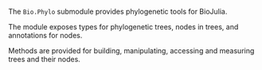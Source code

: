 The `Bio.Phylo` submodule provides phylogenetic tools for BioJulia.

The module exposes types for phylogenetic trees, nodes in trees, and annotations for nodes.

Methods are provided for building, manipulating, accessing and measuring trees and their nodes.
